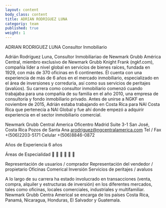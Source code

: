 ```yaml
---
layout: content
body_class: content
title: ADRIAN RODRIGUEZ LUNA
categoriy: team
published: true
weight: 1
---
```

ADRIAN RODRIGUEZ LUNA
Consultor Inmobiliario

Adrián Rodríguez Luna, Consultor Inmobiliariao de Newmark Grubb
América Central, miembro exclusivo de Newmark Grubb Knight Frank
(ngkf.com), compañía líder a nivel global en servicios de bienes raíces,
fundada en 1929, con más de 370 oficinas en 6 continentes.
Él cuenta con una experiencia de más de 6 años en el mercado
inmobiliario, especializado en el área de inversiones y correduria, así
como sus servicios de peritajes (avalúos). Su carrera como consultor
inmobiliario comenzó cuando trabajaba para una compañía de su
familia en el año 2010, una empresa de consultoría y fondo inmobiliario
privado. Antes de unirse a NGKF en noviembre de 2015, Adrián estaba
trabajando en Costa Rica para NAI Costa Rica que pertenecía a NAI
Global y fue ahí donde empezó a adquirir experiencia en el sector
inmobiliario comercial.

Newmark Grubb Central America
Oficentro Madrid
Suite 3-1
San José, Costa Rica
Pozos de Santa Ana
arodriguez@ngcentralamerica.com
Tel / Fax +(506)2203-5171
Celular +(506)8846-0872

Años de Experiencia
6 años

Áreas de Especialidad







Representación de usuarios / comprador
Representación del vendedor / propietario
Oficinas
Comerical
Inversión
Servicios de peritajes / avaluos

A lo largo de su carrera ha estado involucrado en transacciones
(venta, compra, alquiler y estructuras de inversión) en los diferentes
mercados, tales como oficinas, locales comerciales, industriales y multifamiliar.
Newmark Grubb Centra Americal se encarga de los países Costa Rica,
Panamá, Nicaragua, Honduras, El Salvador y Guatemala.


